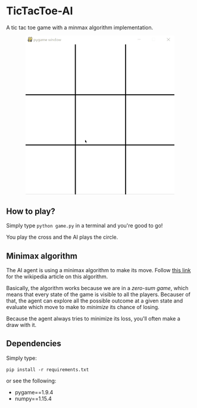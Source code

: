 # TicTacToe-AI

A tic tac toe game with a minmax algorithm implementation.

<p align="center">
    <img alt="tic tac toe game gif" src="images/play.gif" width=400>
</p>

## How to play?

Simply type `python game.py` in a terminal and you're good to go!

You play the cross and the AI plays the circle.

## Minimax algorithm

The AI agent is using a minimax algorithm to make its move. Follow [this link](https://en.wikipedia.org/wiki/Minimax) for the wikipedia article on this algorithm.

Basically, the algorithm works because we are in a *zero-sum game*, which means that every state of the game is visible to all the players. Becauser of that, the agent can explore all the possible outcome at a given state and evaluate which move to make to *minimize* its chance of losing. 

Because the agent always tries to minimize its loss, you'll often make a draw with it.

## Dependencies 

Simply type:

    pip install -r requirements.txt

or see the following:

- pygame==1.9.4
- numpy==1.15.4

